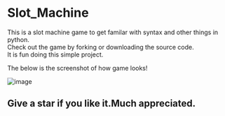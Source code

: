 # Slot_Machine
This is a slot machine game to get familar with syntax and other things in python.<br>
Check out the game by forking or downloading the source code. <br>
It is fun doing this simple project. <br>

The below is the screenshot of how game looks!

![image](https://github.com/karthikchalla7/Slot_Machine/assets/76682351/a358514c-b100-4101-9c6a-ae7efd574b3a)

## Give a star if you like it.Much appreciated.
